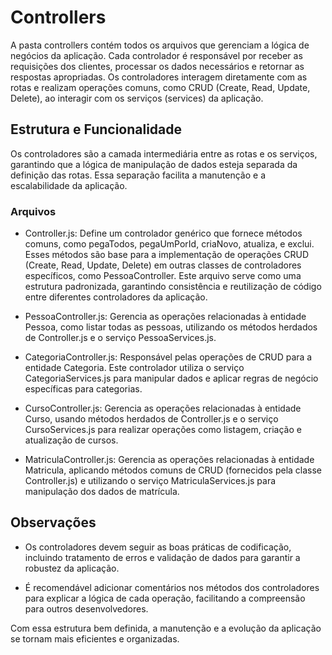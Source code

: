 # Controllers

A pasta controllers contém todos os arquivos que gerenciam a lógica de negócios da aplicação. Cada controlador é responsável por receber as requisições dos clientes, processar os dados necessários e retornar as respostas apropriadas. Os controladores interagem diretamente com as rotas e realizam operações comuns, como CRUD (Create, Read, Update, Delete), ao interagir com os serviços (services) da aplicação.

## Estrutura e Funcionalidade

Os controladores são a camada intermediária entre as rotas e os serviços, garantindo que a lógica de manipulação de dados esteja separada da definição das rotas. Essa separação facilita a manutenção e a escalabilidade da aplicação.

### Arquivos

- Controller.js: Define um controlador genérico que fornece métodos comuns, como pegaTodos, pegaUmPorId, criaNovo, atualiza, e exclui. Esses métodos são base para a implementação de operações CRUD (Create, Read, Update, Delete) em outras classes de controladores específicos, como PessoaController. Este arquivo serve como uma estrutura padronizada, garantindo consistência e reutilização de código entre diferentes controladores da aplicação.

- PessoaController.js: Gerencia as operações relacionadas à entidade Pessoa, como listar todas as pessoas, utilizando os métodos herdados de Controller.js e o serviço PessoaServices.js.

- CategoriaController.js: Responsável pelas operações de CRUD para a entidade Categoria. Este controlador utiliza o serviço CategoriaServices.js para manipular dados e aplicar regras de negócio específicas para categorias.

- CursoController.js: Gerencia as operações relacionadas à entidade Curso, usando métodos herdados de Controller.js e o serviço CursoServices.js para realizar operações como listagem, criação e atualização de cursos.

- MatriculaController.js: Gerencia as operações relacionadas à entidade Matricula, aplicando métodos comuns de CRUD (fornecidos pela classe Controller.js) e utilizando o serviço MatriculaServices.js para manipulação dos dados de matrícula.

## Observações

- Os controladores devem seguir as boas práticas de codificação, incluindo tratamento de erros e validação de dados para garantir a robustez da aplicação.

- É recomendável adicionar comentários nos métodos dos controladores para explicar a lógica de cada operação, facilitando a compreensão para outros desenvolvedores.

Com essa estrutura bem definida, a manutenção e a evolução da aplicação se tornam mais eficientes e organizadas.